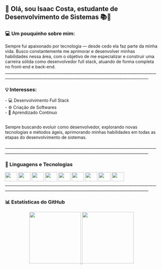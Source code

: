 ## 👋 Olá, sou Isaac Costa, estudante de Desenvolvimento de Sistemas 📚🚀
### 💻 Um pouquinho sobre mim:
<div>
 Sempre fui apaixonado por tecnologia — desde cedo ela faz parte da minha vida. Busco constantemente me aprimorar e desenvolver minhas habilidades nessa área, com o objetivo de me especializar e construir uma carreira sólida como desenvolvedor full stack, atuando de forma completa no front-end e back-end.
</div>
<div>
  ________________________________________________________________________________________________________________________________________________________
</div>

### 💡 Interesses:
<div>
 - 💻 Desenvolvimento Full Stack
</div>
<div>
 - ⚙️ Criação de Softwares
</div>
<div>
 - 🚀 Aprendizado Contínuo
 
  <br>Sempre buscando evoluir como desenvolvedor, explorando novas tecnologias e métodos ágeis, aprimorando minhas habilidades em todas as etapas do desenvolvimento de sistemas.
</div>
<div>
  ________________________________________________________________________________________________________________________________________________________
</div>

### 🧰 Linguagens e Tecnologias
<div>
  <img align="center" height="30" width="40" src="https://cdn.jsdelivr.net/gh/devicons/devicon@latest/icons/html5/html5-original-wordmark.svg" />
  <img align="center" height="30" width="40" src="https://cdn.jsdelivr.net/gh/devicons/devicon@latest/icons/css3/css3-original-wordmark.svg" />
  <img align="center" height="30" width="40" src="https://cdn.jsdelivr.net/gh/devicons/devicon@latest/icons/javascript/javascript-original.svg" />
  <img align="center" height="30" width="40" src="https://cdn.jsdelivr.net/gh/devicons/devicon@latest/icons/java/java-original.svg" />
  <img align="center" height="30" width="40" src="https://cdn.jsdelivr.net/gh/devicons/devicon@latest/icons/php/php-original.svg" />
  <img align="center" height="30" width="40" src="https://cdn.jsdelivr.net/gh/devicons/devicon@latest/icons/python/python-original.svg" />
  <img align="center" height="30" width="40" src="https://cdn.jsdelivr.net/gh/devicons/devicon@latest/icons/vscode/vscode-original.svg" />
  <img align="center" height="30" width="40" src="https://cdn.jsdelivr.net/gh/devicons/devicon@latest/icons/git/git-original.svg" />
  <img align="center" height="30" width="40" src="https://cdn.jsdelivr.net/gh/devicons/devicon@latest/icons/mysql/mysql-original.svg" />
</div>
<div>
  ________________________________________________________________________________________________________________________________________________________
</div>

### 📊 Estatísticas do GitHub
<div align="center">
  <a href="https://github.com/ZackDevSys">
  <img height="170em" src="https://github-readme-stats.vercel.app/api?username=ZackDevSys&show_icons=true&theme=transparent&include_all_commits=true&count_private=true" />
  <img height="170em" src="https://github-readme-stats.vercel.app/api/top-langs/?username=ZackDevSys&layout=compact&langs_count=7&theme=transparent" />
</div>
